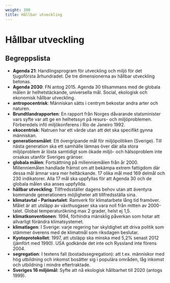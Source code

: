 ```yaml
---
weight: 300
title: Hållbar utveckling
---
```


# Hållbar utveckling

## Begreppslista

* **Agenda 21**: Handlingsprogram för utveckling och miljö för det tjugoförsta århundradet. De tre dimensionerna av hållbar utveckling betonas.
* **Agenda 2030**: FN antog 2015. Agenda 30 tillsammans med de globala målen är helhetstäckande, universella mål. Social, ekologisk och ekonomisk hållbar utveckling.
* **antropocentrisk**: Människan sätts i centrym bekostar andra arter och naturen.
* **Brundtlandrapporten**: En rapport från Norges dåvarande statsminister vars syfte var att ge en helhetssyn på resurs- och miljöproblemen. Förberedels infö miljökonferens i Rio de Janeiro 1992.
* **ekocentrisk**: Natruen har ett värde utan att det ska specifikt gynna människan.
* **generationsmålet**: Ett övergripande mål för miljöpolitiken (Sverige). Till nästa generation ska ett samhälle lämnas över där alla stora miljöproblem är lösta samtidigt som ökade miljö- och hälsoproblem inte orsakas utanför Sveriges gränser.
* **globala målen**: Fortsättning på millenniemålen från år 2000. Millenniemålen handlade främst om att bekämpa extrem fattigdom där dessa mål ämnar vara mer heltäckande. 17 olika mål med 169 delmål och 230 indikatorer. Alla 17 mål ska uppfyllas för att Agenda 30 och de globala målen ska anses uppfyllda.
* **hållbar utveckling**: Tillfredsställer dagens behov utan att äventyra kommande generationers möjligheter att tillfredsställa sina.
* **klimatavtal - Parisavtalet**: Ramverk för klimatarbete lång tid framöver. Målet är att utsläpp av växthusgaser ska vara noll från mitten av 2000-talet. Global temperaturökning max 2 grader, helst ej 1,5.
* **klimatkonventionen**: 1994, förhindra mänsklig påverkan som hotar att allvarligt förändra klimatsystemet.
* **klimatlagen**: I Sverige: varje regering har skyldighet att driva politik som stämmer överens med de klimatmål som riksdagen beslutar.
* **Kyotoprotokollet**: 1997, att utsläpp ska minska med 5,2% senast 2012 (jämfört med 1990). USA godkände det inte och Ryssland inte förens 2004.
* **segregation**: I textens fall (bostadssegregation): att t.ex. människor med hög utbildning och inkomst bosätter sig i populära områden, låg inkomst och utbildning i mindre eftertraktade. 
* **Sveriges 16 miljömål**: Syfte att nå ekologisk hållbarhet till 2020 (antogs 1999).

